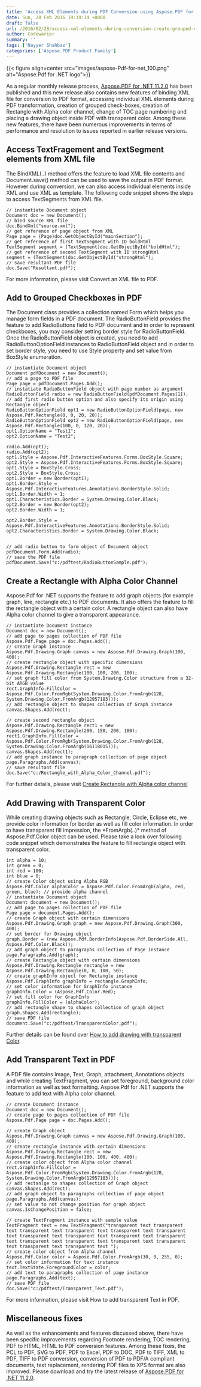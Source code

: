 ```yaml
---
title: 'Access XML Elements during PDF Conversion using Aspose.PDF for .NET 11.2.0'
date: Sun, 28 Feb 2016 19:19:14 +0000
draft: false
url: /2016/02/28/access-xml-elements-during-conversion-create-grouped-checkboxes-rectangle-and-drawing-objects-with-alpha-and-transparent-color-channels-with-aspose.pdf-for-.net-11.2.0/
author: Codewarior
summary: ''
tags: ['Nayyer Shahbaz']
categories: ['Aspose.PDF Product Family']
---
```




{{< figure align=center src="images/aspose-Pdf-for-net_100.png" alt="Aspose.Pdf for .NET logo">}}


As a regular monthly release process, [Aspose.PDF for .NET 11.2.0][1] has been published and this new release also contains new features of binding XML file for conversion to PDF format, accessing individual XML elements during PDF transformation, creation of grouped check-boxes, creation of Rectangle with Alpha color channel, change of TOC page numbering and placing a drawing object inside PDF with transparent color. Among these new features, there have been numerous improvements in terms of performance and resolution to issues reported in earlier release versions.

## Access TextFragement and TextSegment elements from XML file

The BindXML(..) method offers the feature to load XML file contents and Document.save() method can be used to save the output in PDF format. However during conversion, we can also access individual elements inside XML and use XML as template. The following code snippet shows the steps to access TextSegments from XML file.

```
// instantiate Document object
Document doc = new Document();
// bind source XML file
doc.BindXml("source.xml");
// get reference of page object from XML
Page page = (Page)doc.GetObjectById("mainSection");
// get reference of first TextSegment with ID boldHtml
TextSegment segment = (TextSegment)doc.GetObjectById("boldHtml");
// get reference of second TextSegment with ID strongHtml
segment = (TextSegment)doc.GetObjectById("strongHtml");
// save resultant PDF file
doc.Save("Resultant.pdf");
```

For more information, please visit Convert an XML file to PDF.

## Add to Grouped Checkboxes in PDF

The Document class provides a collection named Form which helps you manage form fields in a PDF document. The RadioButtonField provides the feature to add RadioButtons field to PDF document and in order to represent checkboxes, you may consider setting border style for RadioButtonField. Once the RadioButtonField object is created, you need to add RadioButtonOptionField instances to RadioButtonField object and in order to set border style, you need to use Style property and set value from BoxStyle enumeration.

```
// instantiate Document object
Document pdfDocument = new Document();
// add a page to PDF file
Page page = pdfDocument.Pages.Add();
// instatiate RadioButtonField object with page number as argument
RadioButtonField radio = new RadioButtonField(pdfDocument.Pages[1]);
// add first radio button option and also specify its origin using Rectangle object
RadioButtonOptionField opt1 = new RadioButtonOptionField(page, new Aspose.Pdf.Rectangle(0, 0, 20, 20));
RadioButtonOptionField opt2 = new RadioButtonOptionField(page, new Aspose.Pdf.Rectangle(100, 0, 120, 20));
opt1.OptionName = "Test1";
opt2.OptionName = "Test2";

radio.Add(opt1);
radio.Add(opt2);
opt1.Style = Aspose.Pdf.InteractiveFeatures.Forms.BoxStyle.Square;
opt2.Style = Aspose.Pdf.InteractiveFeatures.Forms.BoxStyle.Square;
opt1.Style = BoxStyle.Cross;
opt2.Style = BoxStyle.Cross;
opt1.Border = new Border(opt1);
opt1.Border.Style = Aspose.Pdf.InteractiveFeatures.Annotations.BorderStyle.Solid;
opt1.Border.Width = 1;
opt1.Characteristics.Border = System.Drawing.Color.Black;
opt2.Border = new Border(opt2);
opt2.Border.Width = 1;

opt2.Border.Style = Aspose.Pdf.InteractiveFeatures.Annotations.BorderStyle.Solid;
opt2.Characteristics.Border = System.Drawing.Color.Black;


// add radio button to form object of Document object
pdfDocument.Form.Add(radio);
// save the PDF file
pdfDocument.Save("c:/pdftest/RadioButtonSample.pdf");
```

## Create a Rectangle with Alpha Color Channel

Aspose.Pdf for .NET supports the feature to add graph objects (for example graph, line, rectangle etc.) to PDF documents. It also offers the feature to fill the rectangle object with a certain color. A rectangle object can also have Alpha color channel to give a transparent appearance.

```
// instantiate Document instance
Document doc = new Document();
// add page to pages collection of PDF file
Aspose.Pdf.Page page = doc.Pages.Add();
// create Graph instance
Aspose.Pdf.Drawing.Graph canvas = new Aspose.Pdf.Drawing.Graph(100, 400);
// create rectangle object with specific dimensions
Aspose.Pdf.Drawing.Rectangle rect = new Aspose.Pdf.Drawing.Rectangle(100, 100, 200, 100);
// set graph fill color from System.Drawing.Color structure from a 32-bit ARGB value
rect.GraphInfo.FillColor = Aspose.Pdf.Color.FromRgb(System.Drawing.Color.FromArgb(128, System.Drawing.Color.FromArgb(12957183)));
// add rectangle object to shapes collection of Graph instance
canvas.Shapes.Add(rect);

// create second rectangle object
Aspose.Pdf.Drawing.Rectangle rect1 = new Aspose.Pdf.Drawing.Rectangle(200, 150, 200, 100);
rect1.GraphInfo.FillColor = Aspose.Pdf.Color.FromRgb(System.Drawing.Color.FromArgb(128, System.Drawing.Color.FromArgb(16118015)));
canvas.Shapes.Add(rect1);
// add graph instance to paragraph collection of page object
page.Paragraphs.Add(canvas);
// save resultant file
doc.Save("c:/Rectangle_with_Alpha_Color_Channel.pdf");
```

For further details, please visit [Create Rectangle with Alpha color channel][2]

## Add Drawing with Transparent Color

While creating drawing objects such as Rectangle, Circle, Eclipse etc, we provide color information for border as well as fill color information. In order to have transparent fill impression, the \*FromArgb(..)\* method of Aspose.Pdf.Color object can be used. Please take a look over following code snippet which demonstrates the feature to fill rectangle object with transparent color.

```
int alpha = 10;
int green = 0;
int red = 100;
int blue = 0;
// create Color object using Alpha RGB 
Aspose.Pdf.Color alphaColor = Aspose.Pdf.Color.FromArgb(alpha, red, green, blue); // provide alpha channel
// instantiate Document object
Document document = new Document();
// add page to pages collection of PDF file
Page page = document.Pages.Add();
// create Graph object with certain dimensions
Aspose.Pdf.Drawing.Graph graph = new Aspose.Pdf.Drawing.Graph(300, 400);
// set border for Drawing object
graph.Border = (new Aspose.Pdf.BorderInfo(Aspose.Pdf.BorderSide.All, Aspose.Pdf.Color.Black));
// add graph object to paragraphs collection of Page instance
page.Paragraphs.Add(graph);
// create Rectangle object with certain dimensions
Aspose.Pdf.Drawing.Rectangle rectangle = new Aspose.Pdf.Drawing.Rectangle(0, 0, 100, 50);
// create graphInfo object for Rectangle instance
Aspose.Pdf.GraphInfo graphInfo = rectangle.GraphInfo;
// set color information for GraphInfo instance
graphInfo.Color = (Aspose.Pdf.Color.Red);
// set fill color for GraphInfo
graphInfo.FillColor = (alphaColor);
// add rectangle shape to shapes collection of graph object
graph.Shapes.Add(rectangle);
// save PDF file
document.Save("c:/pdftest/TransparentColor.pdf");
```

Further details can be found over [How to add drawing with transparent Color][3].

## Add Transparent Text in PDF

A PDF file contains Image, Text, Graph, attachment, Annotations objects and while creating TextFragment, you can set foreground, background color information as well as text formatting. Aspose.Pdf for .NET supports the feature to add text with Alpha color channel.

```
// create Document instance
Document doc = new Document();
// create page to pages collection of PDF file
Aspose.Pdf.Page page = doc.Pages.Add();

// create Graph object 
Aspose.Pdf.Drawing.Graph canvas = new Aspose.Pdf.Drawing.Graph(100, 400);
// create rectangle instance with certain dimensions
Aspose.Pdf.Drawing.Rectangle rect = new Aspose.Pdf.Drawing.Rectangle(100, 100, 400, 400);
// create color object from Alpha color channel
rect.GraphInfo.FillColor = Aspose.Pdf.Color.FromRgb(System.Drawing.Color.FromArgb(128, System.Drawing.Color.FromArgb(12957183)));
// add rectanlge to shapes collection of Graph object
canvas.Shapes.Add(rect);
// add graph object to paragraphs collection of page object
page.Paragraphs.Add(canvas);
// set value to not change position for graph object
canvas.IsChangePosition = false;

// create TextFragment instance with sample value
TextFragment text = new TextFragment("transparent text transparent text transparent text transparent text transparent text transparent text transparent text transparent text transparent text transparent text transparent text transparent text transparent text transparent text transparent text transparent text ");
// create color object from Alpha channel
Aspose.Pdf.Color color = Aspose.Pdf.Color.FromArgb(30, 0, 255, 0);
// set color information for text instance
text.TextState.ForegroundColor = color;
// add text to paragraphs collection of page instance
page.Paragraphs.Add(text);
// save PDF file
doc.Save("c:/pdftest/Transparent_Text.pdf");
```

For more information, please visit How to add transparent Text in PDF.

## Miscellaneous fixes

As well as the enhancements and features discussed above, there have been specific improvements regarding Footnote rendering, TOC rendering, PDF to HTML, HTML to PDF conversion features. Among these fixes, the PCL to PDF, SVG to PDF, PDF to Excel, PDF to DOC, PDF to TIFF, XML to PDF, TIFF to PDF conversion, conversion of PDF to PDF/A compliant documents, text replacement, rendering PDF files to XPS format are also improved. Please download and try the latest release of [Aspose.PDF for .NET 11.2.0][4].




[1]: https://downloads.aspose.com/pdf/net
[2]: https://docs.aspose.com/display/pdfnet/Working+with+Graphs#WorkingwithGraphs-CreateRectanglewithAlphacolorchannel
[3]: https://docs.aspose.com/display/pdfnet/Working+with+Graphs#WorkingwithGraphs-HowtoadddrawingwithtransparentColor
[4]: https://downloads.aspose.com/pdf/net




